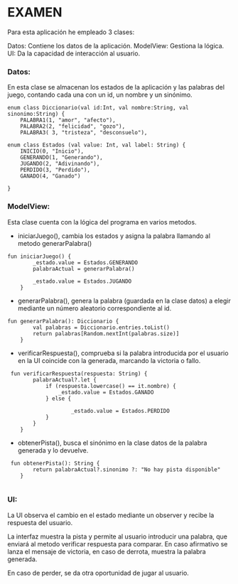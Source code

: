 # EXAMEN 

Para esta aplicación he empleado 3 clases:

Datos: Contiene los datos de la aplicación.
ModelView: Gestiona la lógica.
UI: Da la capacidad de interacción al usuario.

### Datos: 

En esta clase se almacenan los estados de la aplicación y las palabras del juego, contando cada una con un id, un nombre y un sinónimo.

```
enum class Diccionario(val id:Int, val nombre:String, val sinonimo:String) {
    PALABRA1(1, "amor", "afecto"),
    PALABRA2(2, "felicidad", "gozo"),
    PALABRA3( 3, "tristeza", "desconsuelo"),
```

```
enum class Estados (val value: Int, val label: String) {
    INICIO(0, "Inicio"),
    GENERANDO(1, "Generando"),
    JUGANDO(2, "Adivinando"),
    PERDIDO(3, "Perdido"),
    GANADO(4, "Ganado")

}
```



### ModelView:

Esta clase cuenta con la lógica del programa en varios metodos.

- iniciarJuego(), cambia los estados y asigna la palabra llamando al metodo generarPalabra()

```
fun iniciarJuego() {
        _estado.value = Estados.GENERANDO
        palabraActual = generarPalabra()

        _estado.value = Estados.JUGANDO
    }
```

- generarPalabra(), genera la palabra (guardada en la clase datos) a elegir mediante un número aleatorio correspondiente al id.
```
fun generarPalabra(): Diccionario {
        val palabras = Diccionario.entries.toList()
        return palabras[Random.nextInt(palabras.size)]
    }
```

- verificarRespuesta(), comprueba si la palabra introducida por el usuario en la UI coincide con la generada, marcando la victoria o fallo.

```
 fun verificarRespuesta(respuesta: String) {
        palabraActual?.let {
            if (respuesta.lowercase() == it.nombre) {
                _estado.value = Estados.GANADO
            } else {

                    _estado.value = Estados.PERDIDO
            }
        }
    }
```

- obtenerPista(), busca el sinónimo en la clase datos de la palabra generada y lo devuelve.

```
 fun obtenerPista(): String {
        return palabraActual?.sinonimo ?: "No hay pista disponible"
    }
    
```


### UI:

La UI observa el cambio en el estado mediante un observer y recibe la respuesta del usuario.

La interfaz muestra la pista y permite al usuario introducir una palabra, que enviará al metodo verificar respuesta para comparar. En caso afirmativo se lanza el mensaje de victoria, en caso de derrota, muestra la palabra generada.

En caso de perder, se da otra oportunidad de jugar al usuario.
